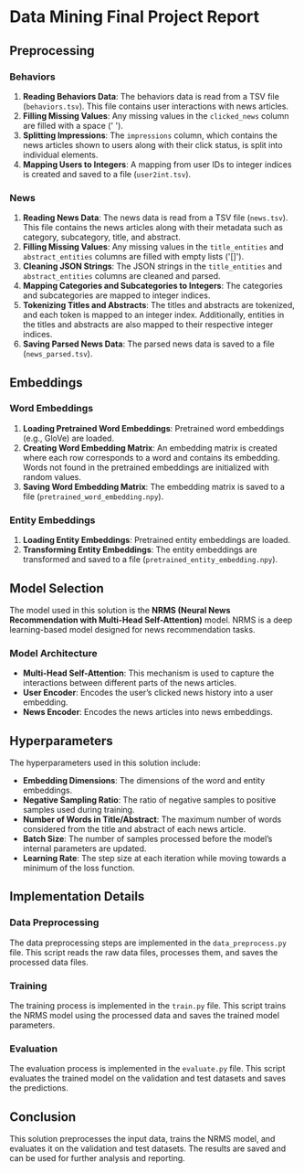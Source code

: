 # Data Mining Final Project Report

## Preprocessing

### Behaviors
1. **Reading Behaviors Data**: The behaviors data is read from a TSV file (`behaviors.tsv`). This file contains user interactions with news articles.
2. **Filling Missing Values**: Any missing values in the `clicked_news` column are filled with a space (' ').
3. **Splitting Impressions**: The `impressions` column, which contains the news articles shown to users along with their click status, is split into individual elements.
4. **Mapping Users to Integers**: A mapping from user IDs to integer indices is created and saved to a file (`user2int.tsv`).

### News
1. **Reading News Data**: The news data is read from a TSV file (`news.tsv`). This file contains the news articles along with their metadata such as category, subcategory, title, and abstract.
2. **Filling Missing Values**: Any missing values in the `title_entities` and `abstract_entities` columns are filled with empty lists ('[]').
3. **Cleaning JSON Strings**: The JSON strings in the `title_entities` and `abstract_entities` columns are cleaned and parsed.
4. **Mapping Categories and Subcategories to Integers**: The categories and subcategories are mapped to integer indices.
5. **Tokenizing Titles and Abstracts**: The titles and abstracts are tokenized, and each token is mapped to an integer index. Additionally, entities in the titles and abstracts are also mapped to their respective integer indices.
6. **Saving Parsed News Data**: The parsed news data is saved to a file (`news_parsed.tsv`).

## Embeddings

### Word Embeddings
1. **Loading Pretrained Word Embeddings**: Pretrained word embeddings (e.g., GloVe) are loaded.
2. **Creating Word Embedding Matrix**: An embedding matrix is created where each row corresponds to a word and contains its embedding. Words not found in the pretrained embeddings are initialized with random values.
3. **Saving Word Embedding Matrix**: The embedding matrix is saved to a file (`pretrained_word_embedding.npy`).

### Entity Embeddings
1. **Loading Entity Embeddings**: Pretrained entity embeddings are loaded.
2. **Transforming Entity Embeddings**: The entity embeddings are transformed and saved to a file (`pretrained_entity_embedding.npy`).

## Model Selection

The model used in this solution is the **NRMS (Neural News Recommendation with Multi-Head Self-Attention)** model. NRMS is a deep learning-based model designed for news recommendation tasks.

### Model Architecture
- **Multi-Head Self-Attention**: This mechanism is used to capture the interactions between different parts of the news articles.
- **User Encoder**: Encodes the user’s clicked news history into a user embedding.
- **News Encoder**: Encodes the news articles into news embeddings.

## Hyperparameters

The hyperparameters used in this solution include:
- **Embedding Dimensions**: The dimensions of the word and entity embeddings.
- **Negative Sampling Ratio**: The ratio of negative samples to positive samples used during training.
- **Number of Words in Title/Abstract**: The maximum number of words considered from the title and abstract of each news article.
- **Batch Size**: The number of samples processed before the model’s internal parameters are updated.
- **Learning Rate**: The step size at each iteration while moving towards a minimum of the loss function.

## Implementation Details

### Data Preprocessing
The data preprocessing steps are implemented in the `data_preprocess.py` file. This script reads the raw data files, processes them, and saves the processed data files.

### Training
The training process is implemented in the `train.py` file. This script trains the NRMS model using the processed data and saves the trained model parameters.

### Evaluation
The evaluation process is implemented in the `evaluate.py` file. This script evaluates the trained model on the validation and test datasets and saves the predictions.

## Conclusion

This solution preprocesses the input data, trains the NRMS model, and evaluates it on the validation and test datasets. The results are saved and can be used for further analysis and reporting.

